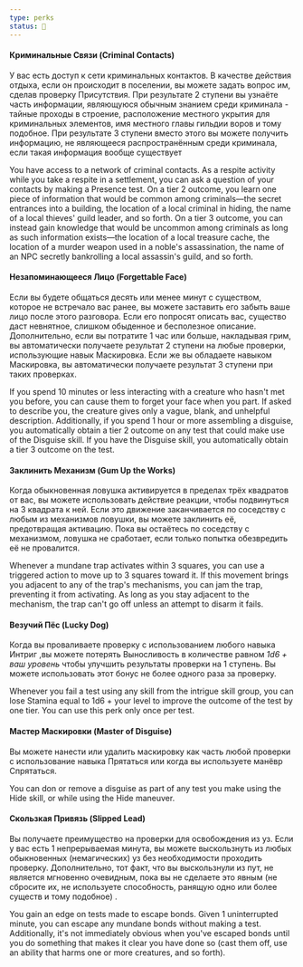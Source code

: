 ```yaml
---
type: perks
status: 🚧
---
```

#### Криминальные Связи (Criminal Contacts)

У вас есть доступ к сети криминальных контактов. В качестве действия отдыха, если он происходит в поселении, вы можете задать вопрос им, сделав проверку Присутствия. При результате 2 ступени вы узнаёте часть информации, являющуюся обычным знанием среди криминала - тайные проходы в строение, расположение местного укрытия для криминальных элементов, имя местного главы гильдии воров и тому подобное. При результате 3 ступени вместо этого вы можете получить информацию, не являющееся распространённым среди криминала, если такая информация вообще существует

You have access to a network of criminal contacts. As a respite activity while you take a respite in a settlement, you can ask a question of your contacts by making a Presence test. On a tier 2 outcome, you learn one piece of information that would be common among criminals—the secret entrances into a building, the location of a local criminal in hiding, the name of a local thieves' guild leader, and so forth. On a tier 3 outcome, you can instead gain knowledge that would be uncommon among criminals as long as such information exists—the location of a local treasure cache, the location of a murder weapon used in a noble's assassination, the name of an NPC secretly bankrolling a local assassin's guild, and so forth.


#### Незапоминающееся Лицо (Forgettable Face)

Если вы будете общаться десять или менее минут с существом, которое не встречало вас ранее, вы можете заставить его забыть ваше лицо после этого разговора. Если его попросят описать вас, существо даст невнятное, слишком обыденное и бесполезное описание. Дополнительно, если вы потратите 1 час или больше, накладывая грим, вы автоматически получаете результат 2 ступени на любые проверки, использующие навык Маскировка. Если же вы обладаете навыком Маскировка, вы автоматически получаете результат 3 ступени при таких проверках.

If you spend 10 minutes or less interacting with a creature who hasn't met you before, you can cause them to forget your face when you part. If asked to describe you, the creature gives only a vague, blank, and unhelpful description. Additionally, if you spend 1 hour or more assembling a disguise, you automatically obtain a tier 2 outcome on any test that could make use of the Disguise skill. If you have the Disguise skill, you automatically obtain a tier 3 outcome on the test.


#### Заклинить Механизм (Gum Up the Works)

Когда обыкновенная ловушка активируется в пределах трёх квадратов от вас, вы можете использовать действие реакции, чтобы подвинуться на 3 квадрата к ней. Если это движение заканчивается по соседству с любым из механизмов ловушки, вы можете заклинить её, предотвращая активацию. Пока вы остаётесь по соседству с механизмом, ловушка не сработает, если только попытка обезвредить её не провалится.

Whenever a mundane trap activates within 3 squares, you can use a triggered action to move up to 3 squares toward it. If this movement brings you adjacent to any of the trap's mechanisms, you can jam the trap, preventing it from activating. As long as you stay adjacent to the mechanism, the trap can't go off unless an attempt to disarm it fails.


#### Везучий Пёс (Lucky Dog)

Когда вы проваливаете проверку с использованием любого навыка Интриг ,вы можете потерять Выносливость в количестве равном *1d6 + ваш уровень* чтобы улучшить результаты проверки на 1 ступень. Вы можете использовать этот бонус не более одного раза за проверку.

Whenever you fail a test using any skill from the intrigue skill group, you can lose Stamina equal to 1d6 + your level to improve the outcome of the test by one tier. You can use this perk only once per test.


#### Мастер Маскировки (Master of Disguise)

Вы можете нанести или удалить маскировку как часть любой проверки с использование навыка Прятаться или когда вы используете манёвр Спрятаться.

You can don or remove a disguise as part of any test you make using the Hide skill, or while using the Hide maneuver.


#### Скользкая Привязь (Slipped Lead)

Вы получаете преимущество на проверки для освобождения из уз. Если у вас есть 1 непрерываемая минута, вы можете выскользнуть из любых обыкновенных (немагических) уз без необходимости проходить проверку. Дополнительно, тот факт, что вы выскользнули из пут, не является мгновенно очевидным, пока вы не сделаете это явным (не сбросите их, не используете способность, ранящую одно или более существ и тому подобное) .

You gain an edge on tests made to escape bonds. Given 1 uninterrupted minute, you can escape any mundane bonds without making a test. Additionally, it's not immediately obvious when you've escaped bonds until you do something that makes it clear you have done so (cast them off, use an ability that harms one or more creatures, and so forth).



